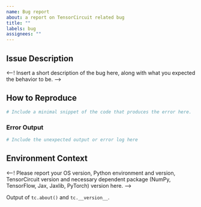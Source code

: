 ```yaml
---
name: Bug report
about: a report on TensorCircuit related bug
title: ""
labels: bug
assignees: ""
---
```


## Issue Description

<--! Insert a short description of the bug here, along with what you expected the behavior to be. -->

## How to Reproduce

```python
# Include a minimal snippet of the code that produces the error here.
```

### Error Output

```python
# Include the unexpected output or error log here
```

## Environment Context

<--! Please report your OS version, Python environment and version, TensorCircuit version and necessary dependent package (NumPy, TensorFlow, Jax, Jaxlib, PyTorch) version here. -->

Output of `tc.about()` and `tc.__version__`.
